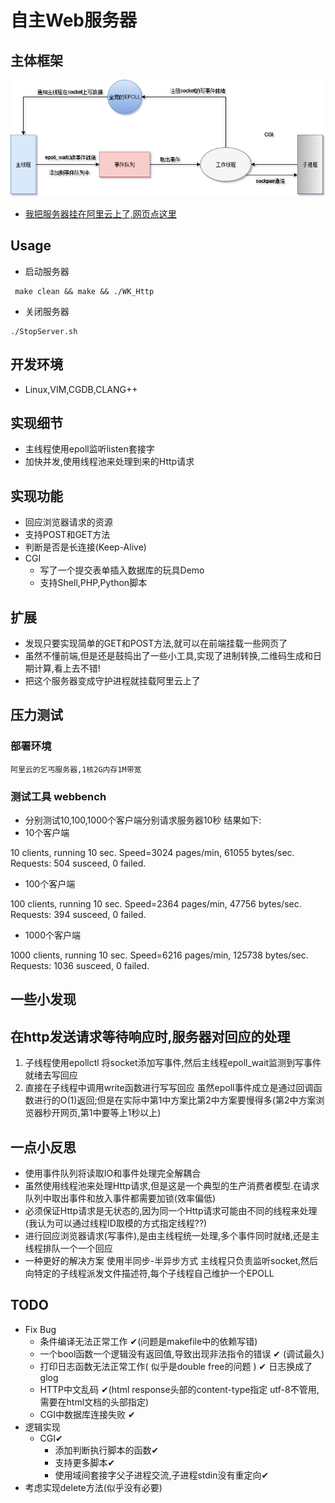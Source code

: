 # 自主Web服务器
## 主体框架  
![这里本来是一张图片,看到文字表明GitHub的网对国内环境太不友好了!](https://github.com/WayKwin/MyWebServer/blob/master/picture/%E6%9C%8D%E5%8A%A1%E5%99%A8%E6%A1%86%E6%9E%B6.png)  


- [我把服务器挂在阿里云上了,网页点这里](http://waykwin.xin:8080/)
## Usage 
- 启动服务器
```
 make clean && make && ./WK_Http
```
- 关闭服务器
```
./StopServer.sh
```

## 开发环境 
  - Linux,VIM,CGDB,CLANG++
## 实现细节
  - 主线程使用epoll监听listen套接字
  - 加快并发,使用线程池来处理到来的Http请求 
## 实现功能
  - 回应浏览器请求的资源
  - 支持POST和GET方法
  - 判断是否是长连接(Keep-Alive)
  - CGI
    - 写了一个提交表单插入数据库的玩具Demo
    - 支持Shell,PHP,Python脚本
## 扩展
  - 发现只要实现简单的GET和POST方法,就可以在前端挂载一些网页了
  - 虽然不懂前端,但是还是鼓捣出了一些小工具,实现了进制转换,二维码生成和日期计算,看上去不错!
  - 把这个服务器变成守护进程就挂载阿里云上了
## 压力测试 
### 部署环境 
    阿里云的乞丐服务器,1核2G内存1M带宽
###  测试工具 webbench
- 分别测试10,100,1000个客户端分别请求服务器10秒
结果如下:
- 10个客户端  

10 clients, running 10 sec.
Speed=3024 pages/min, 61055 bytes/sec.
Requests: 504 susceed, 0 failed.
- 100个客户端  

100 clients, running 10 sec.
Speed=2364 pages/min, 47756 bytes/sec.
Requests: 394 susceed, 0 failed.

- 1000个客户端  

1000 clients, running 10 sec.
Speed=6216 pages/min, 125738 bytes/sec.
Requests: 1036 susceed, 0 failed.
## 一些小发现
## 在http发送请求等待响应时,服务器对回应的处理
1. 子线程使用epollctl 将socket添加写事件,然后主线程epoll_wait监测到写事件就绪去写回应
2. 直接在子线程中调用write函数进行写写回应 
  虽然epoll事件成立是通过回调函数进行的O(1)返回;但是在实际中第1中方案比第2中方案要慢得多(第2中方案浏览器秒开网页,第1中要等上1秒以上)
## 一点小反思 
  - 使用事件队列将读取IO和事件处理完全解耦合
  - 虽然使用线程池来处理Http请求,但是这是一个典型的生产消费者模型.在请求队列中取出事件和放入事件都需要加锁(效率偏低)
  - 必须保证Http请求是无状态的,因为同一个Http请求可能由不同的线程来处理(我认为可以通过线程ID取模的方式指定线程??)
  - 进行回应浏览器请求(写事件),是由主线程统一处理,多个事件同时就绪,还是主线程排队一个一个回应
  - 一种更好的解决方案 使用半同步-半异步方式 主线程只负责监听socket,然后向特定的子线程派发文件描述符,每个子线程自己维护一个EPOLL 
## TODO
- Fix Bug
    - 条件编译无法正常工作 ✔(问题是makefile中的依赖写错)
    - 一个bool函数一个逻辑没有返回值,导致出现非法指令的错误 ✔ (调试最久)
    - 打印日志函数无法正常工作( 似乎是double free的问题 ) ✔ 日志换成了glog
    -  HTTP中文乱码 ✔(html response头部的content-type指定 utf-8不管用,需要在html文档的头部指定)
    - CGI中数据库连接失败 ✔
- 逻辑实现
  - CGI✔
    - 添加判断执行脚本的函数✔
    - 支持更多脚本✔
    - 使用域间套接字父子进程交流,子进程stdin没有重定向✔
- 考虑实现delete方法(似乎没有必要)

